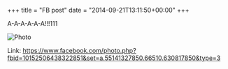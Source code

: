 +++
title = "FB post"
date = "2014-09-21T13:11:50+00:00"
+++

А-А-А-А-А-А!!!111

![Photo](https://scontent.xx.fbcdn.net/v/t1.0-0/s130x130/1522162_10152506438322851_5039764902285814407_n.jpg?oh=8b634ec9b3a3699b96d3dc3137db0e3b&oe=595BFEE5)


Link: https://www.facebook.com/photo.php?fbid=10152506438322851&set=a.55141327850.66510.630817850&type=3
